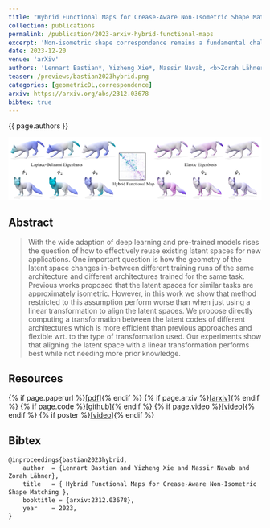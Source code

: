 ```yaml
---
title: "Hybrid Functional Maps for Crease-Aware Non-Isometric Shape Matching"
collection: publications
permalink: /publication/2023-arxiv-hybrid-functional-maps
excerpt: 'Non-isometric shape correspondence remains a fundamental challenge in computer vision. Traditional methods using Laplace-Beltrami operator (LBO) eigenmodes face limitations in characterizing high-frequency extrinsic shape changes like bending and creases. We propose a novel approach of combining the non-orthogonal extrinsic basis of eigenfunctions of the elastic thin-shell hessian with the intrinsic ones of the LBO, creating a hybrid spectral space in which we construct functional maps. To this end, we present a theoretical framework to effectively integrate non-orthogonal basis functions into descriptor- and learning-based functional map methods. Our approach can be incorporated easily into existing functional map pipelines across varying applications and is able to handle complex deformations beyond isometries. We show extensive evaluations across various supervised and unsupervised settings and demonstrate significant improvements. Notably, our approach achieves up to 15% better mean geodesic error for non-isometric correspondence settings and up to 45% improvement in scenarios with topological noise.'
date: 2023-12-20
venue: 'arXiv'
authors: 'Lennart Bastian*, Yizheng Xie*, Nassir Navab, <b>Zorah Lähner</b>'
teaser: /previews/bastian2023hybrid.png
categories: [geometricDL,correspondence]
arxiv: https://arxiv.org/abs/2312.03678
bibtex: true
---
```


{{ page.authors }}

<img class="pub_teaser" src="../images/previews/bastian2023hybrid.png" alt="Teaser Image" title="teaser" />

## Abstract

> With the wide adaption of deep learning and pre-trained models rises the question of how to effectively reuse existing latent spaces for new applications. One important question is how the geometry of the latent space changes in-between different training runs of the same architecture and different architectures trained for the same task. Previous works proposed that the latent spaces for similar tasks are approximately isometric. However, in this work we show that method restricted to this assumption perform worse than when just using a linear transformation to align the latent spaces. We propose directly computing a transformation between the latent codes of different architectures which is more efficient than previous approaches and flexible wrt. to the type of transformation used. Our experiments show that aligning the latent space with a linear transformation performs best while not needing more prior knowledge.

## Resources

{% if page.paperurl %}<a href=" {{ page.paperurl }} ">[pdf]</a>{% endif %} {% if page.arxiv %}<a href=" {{ page.arxiv }} ">[arxiv]</a>{% endif %} {% if page.code %}<a href=" {{ page.code }} ">[github]</a>{% endif %} {% if page.video %}<a href=" {{ page.video }} ">[video]</a>{% endif %} {% if poster %}<a href=" {{ page.poster }} ">[video]</a>{% endif %}


## Bibtex

    @inproceedings{bastian2023hybrid,
        author 	= {Lennart Bastian and Yizheng Xie and Nassir Navab and Zorah Lähner},
        title 	= { Hybrid Functional Maps for Crease-Aware Non-Isometric Shape Matching },
        booktitle = {arxiv:2312.03678},
        year 	= 2023,
    }
